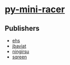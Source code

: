 # [py-mini-racer](https://pypi.org/project/py-mini-racer)



## Publishers
- [ehs](https://pypi.org/user/ehs)
- [jbaviat](https://pypi.org/user/jbaviat)
- [ningirsu](https://pypi.org/user/ningirsu)
- [sqreen](https://pypi.org/user/sqreen)

